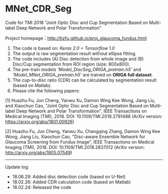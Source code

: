 # MNet_CDR_Seg

Code for TMI 2018 "Joint Optic Disc and Cup Segmentation Based on Multi-label Deep Network and Polar Transformation"

Project homepage：http://hzfu.github.io/proj_glaucoma_fundus.html

1. The code is based on: *Keras 2.0 + Tensorflow 1.0*
2. The output is raw segmentation result without ellipse fitting.
3. The code includes (A) Disc detection from whole image and (B) Disc/Cup segmentation from ROI region (size: 800x800). 
4. The pre-train models *'Model_DiscSeg_ORIGA_pretrain.h5'* and *'Model_MNet_ORIGA_pretrain.h5'*  are trained on **ORIGA full dataset**.
5. The cup-to-disc ratio (CDR) can be calculated by segmentation result (based on Matlab).
6. Please cite the following papers:

[1] Huazhu Fu, Jun Cheng, Yanwu Xu, Damon Wing Kee Wong, Jiang Liu, and Xiaochun Cao, "Joint Optic Disc and Cup Segmentation Based on Multi-label Deep Network and Polar Transformation", IEEE Transactions on Medical Imaging (TMI), 2018. DOI: 10.1109/TMI.2018.2791488 (ArXiv version: https://arxiv.org/abs/1801.00926) 

[2] Huazhu Fu, Jun Cheng, Yanwu Xu, Changqing Zhang, Damon Wing Kee Wong, Jiang Liu, Xiaochun Cao, "Disc-aware Ensemble Network for Glaucoma Screening from Fundus Image", IEEE Transactions on Medical Imaging (TMI), 2018. DOI: 10.1109/TMI.2018.2837012 (ArXiv version: http://arxiv.org/abs/1805.07549)


----------------

Update log:

- 18.06.29: Added disc detection code (based on U-Net)
- 18.02.26: Added CDR calculation code (based on Matlab)
- 18.02.24: Released the code

